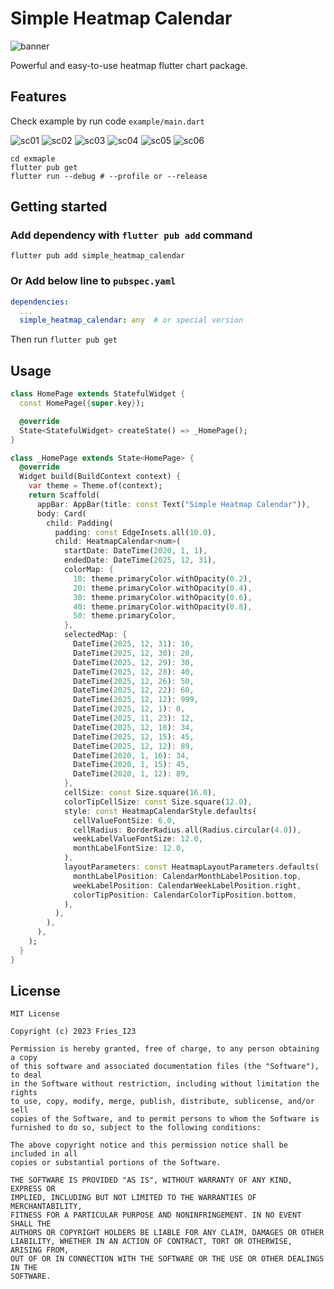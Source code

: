 # Simple Heatmap Calendar

![banner][banner]

Powerful and easy-to-use heatmap flutter chart package.

## Features

Check example by run code `example/main.dart`

![sc01][sc01]
![sc02][sc02]
![sc03][sc03]
![sc04][sc04]
![sc05][sc05]
![sc06][sc06]

```shell
cd exmaple
flutter pub get
flutter run --debug # --profile or --release
```

## Getting started

### Add dependency with `flutter pub add` command

```shell
flutter pub add simple_heatmap_calendar
```

### **Or** Add below line to `pubspec.yaml`

```yaml
dependencies:
  ...
  simple_heatmap_calendar: any  # or special version

```

Then run `flutter pub get`

## Usage

```Dart
class HomePage extends StatefulWidget {
  const HomePage({super.key});

  @override
  State<StatefulWidget> createState() => _HomePage();
}

class _HomePage extends State<HomePage> {
  @override
  Widget build(BuildContext context) {
    var theme = Theme.of(context);
    return Scaffold(
      appBar: AppBar(title: const Text("Simple Heatmap Calendar")),
      body: Card(
        child: Padding(
          padding: const EdgeInsets.all(10.0),
          child: HeatmapCalendar<num>(
            startDate: DateTime(2020, 1, 1),
            endedDate: DateTime(2025, 12, 31),
            colorMap: {
              10: theme.primaryColor.withOpacity(0.2),
              20: theme.primaryColor.withOpacity(0.4),
              30: theme.primaryColor.withOpacity(0.6),
              40: theme.primaryColor.withOpacity(0.8),
              50: theme.primaryColor,
            },
            selectedMap: {
              DateTime(2025, 12, 31): 10,
              DateTime(2025, 12, 30): 20,
              DateTime(2025, 12, 29): 30,
              DateTime(2025, 12, 28): 40,
              DateTime(2025, 12, 26): 50,
              DateTime(2025, 12, 22): 60,
              DateTime(2025, 12, 12): 999,
              DateTime(2025, 12, 1): 0,
              DateTime(2025, 11, 23): 12,
              DateTime(2025, 12, 16): 34,
              DateTime(2025, 12, 15): 45,
              DateTime(2025, 12, 12): 89,
              DateTime(2020, 1, 16): 34,
              DateTime(2020, 1, 15): 45,
              DateTime(2020, 1, 12): 89,
            },
            cellSize: const Size.square(16.0),
            colorTipCellSize: const Size.square(12.0),
            style: const HeatmapCalendarStyle.defaults(
              cellValueFontSize: 6.0,
              cellRadius: BorderRadius.all(Radius.circular(4.0)),
              weekLabelValueFontSize: 12.0,
              monthLabelFontSize: 12.0,
            ),
            layoutParameters: const HeatmapLayoutParameters.defaults(
              monthLabelPosition: CalendarMonthLabelPosition.top,
              weekLabelPosition: CalendarWeekLabelPosition.right,
              colorTipPosition: CalendarColorTipPosition.bottom,
            ),
          ),
        ),
      ),
    );
  }
}

```

## License

```text
MIT License

Copyright (c) 2023 Fries_I23

Permission is hereby granted, free of charge, to any person obtaining a copy
of this software and associated documentation files (the "Software"), to deal
in the Software without restriction, including without limitation the rights
to use, copy, modify, merge, publish, distribute, sublicense, and/or sell
copies of the Software, and to permit persons to whom the Software is
furnished to do so, subject to the following conditions:

The above copyright notice and this permission notice shall be included in all
copies or substantial portions of the Software.

THE SOFTWARE IS PROVIDED "AS IS", WITHOUT WARRANTY OF ANY KIND, EXPRESS OR
IMPLIED, INCLUDING BUT NOT LIMITED TO THE WARRANTIES OF MERCHANTABILITY,
FITNESS FOR A PARTICULAR PURPOSE AND NONINFRINGEMENT. IN NO EVENT SHALL THE
AUTHORS OR COPYRIGHT HOLDERS BE LIABLE FOR ANY CLAIM, DAMAGES OR OTHER
LIABILITY, WHETHER IN AN ACTION OF CONTRACT, TORT OR OTHERWISE, ARISING FROM,
OUT OF OR IN CONNECTION WITH THE SOFTWARE OR THE USE OR OTHER DEALINGS IN THE
SOFTWARE.

```

[banner]: https://user-images.githubusercontent.com/20661034/224279041-833335b9-70c5-41b9-826b-0214ac525b6b.png
[sc01]: https://user-images.githubusercontent.com/20661034/224278286-08dde6be-2e6d-4f9e-a732-07add1842c6c.gif
[sc02]: https://user-images.githubusercontent.com/20661034/224278425-5ea1b21f-290c-44d1-8e92-e919ef1fc82e.gif
[sc03]: https://user-images.githubusercontent.com/20661034/224278429-7cf7c8cb-2f55-4cae-b71a-cdbc1a4342be.gif
[sc04]: https://user-images.githubusercontent.com/20661034/224278619-21b04340-2d74-48cc-a0c5-06c67f35cf47.gif
[sc05]: https://user-images.githubusercontent.com/20661034/224278631-2855d819-f51e-451a-aaf1-b0e2d18507db.gif
[sc06]: https://user-images.githubusercontent.com/20661034/224278416-37524f10-08b9-4c51-aa19-5e52f0d69e38.gif
